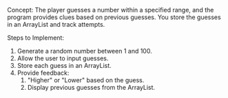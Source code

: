 Concept:
The player guesses a number within a specified range, and the program provides clues based on previous guesses. You store the guesses in an ArrayList and track attempts.

Steps to Implement:

1. Generate a random number between 1 and 100.
2. Allow the user to input guesses.
3. Store each guess in an ArrayList.
4. Provide feedback:
    1. "Higher" or "Lower" based on the guess.
    2. Display previous guesses from the ArrayList.
